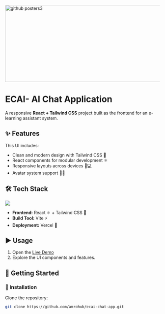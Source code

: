 <img width="750" height="250" alt="github posters3" src="https://github.com/user-attachments/assets/7336037f-5cf0-4b9f-8cc5-53e232863905" />

# ECAI- AI Chat Application

A responsive **React + Tailwind CSS** project built as the frontend for an e-learning assistant system.  



## ✨ Features

This UI includes:

- Clean and modern design with Tailwind CSS 🎨  
- React components for modular development ⚛️  
- Responsive layouts across devices 📱💻  
- Avatar system support 🧑‍🎨  



## 🛠️ Tech Stack

<p align="left">
  <img src="https://skillicons.dev/icons?i=javascript,react,tailwind,vite,vercel" />
</p>

- **Frontend:** React ⚛️ + Tailwind CSS 🌊  
- **Build Tool:** Vite ⚡  
- **Deployment:** Vercel 🚀  



## ▶️ Usage

1. Open the [Live Demo](https://ecai-chatapp-ui.vercel.app/chatpage)  
2. Explore the UI components and features.



## 🚀 Getting Started

### 🔧 Installation

Clone the repository:

```bash
git clone https://github.com/amrohub/ecai-chat-app.git

